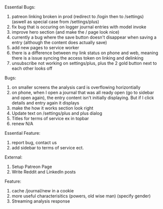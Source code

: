 Essential Bugs:
1. patreon linking broken in prod (redirect to /login then to /settings) (aswell as special case from /settings/plus)
2. fix bug that is occuring on logger journal entries with model invoke
3. improve hero section  (and make the / page look nice)
4. currently a bug where the save button doesn't disappear when saving a entry (although the content does actually save)
5. add new pages to service worker
6. there is a difference between my link status on phone and web, meaning there is a issue syncing the access token on linking and delinking
7. unsubscribe not working on settings/plus, plus the 2 gold button next to each other looks off

Bugs:
1. on smaller screens the analysis card is overflowing horizontially
2. on phone, when I open a journal that was all ready open (go to sidebar and open again), the entry content isn't initially displaying. But if I click details and entry again it displays
4. make the how it works section look right
5. Update text on /settings/plus and plus dialog
6. Titles for terms of service ex in topbar
7. renew N/A

Essential Feature:
1.  report bug, contact us
2.  add sidebar to terms of service ect.

External:
1. Setup Patreon Page
2. Write Reddit and LinkedIn posts

Feature:
1.  cache /journal/new in a cookie
2.  more useful characterisitics (powers, old wise man) (specify gender)
3.  Streaming analysis response